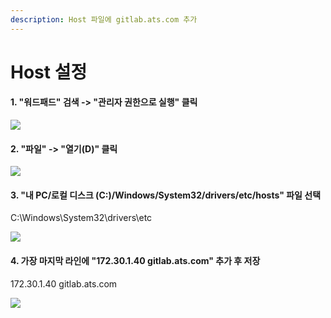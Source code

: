 ```yaml
---
description: Host 파일에 gitlab.ats.com 추가
---
```


# Host 설정

#### 1. "워드패드" 검색 -> "관리자 권한으로 실행" 클릭 &#x20;

![](../.gitbook/assets/gl\_host\_02.png)

#### 2. "파일" -> "열기(D)" 클릭 &#x20;

![](../.gitbook/assets/gl\_host\_03.png)

#### 3. "내 PC/로컬 디스크 (C:)/Windows/System32/drivers/etc/hosts" 파일 선택   &#x20;

C:\Windows\System32\drivers\etc

![](../.gitbook/assets/gl\_host\_04.png)

#### 4. 가장 마지막 라인에 "172.30.1.40 gitlab.ats.com" 추가 후 저장 &#x20;

172.30.1.40 gitlab.ats.com

![](../.gitbook/assets/gl\_host\_05.png)
